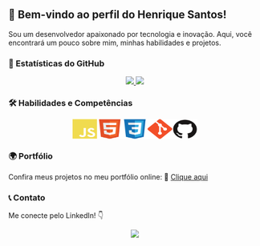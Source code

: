 ## 👋 Bem-vindo ao perfil do Henrique Santos!

Sou um desenvolvedor apaixonado por tecnologia e inovação. Aqui, você encontrará um pouco sobre mim, minhas habilidades e projetos.

### 🚀 Estatísticas do GitHub
<div align="center">
  <a href="https://github.com/Henrique-Santoss">
    <img height="180px" src="https://github-readme-stats.vercel.app/api?username=Henrique-Santoss&show_icons=true&theme=tokyonight&include_all_commits=true&count_private=true"/>
    <img height="180px" src="https://github-readme-stats.vercel.app/api/top-langs/?username=Henrique-Santoss&layout=compact&langs_count=6&theme=tokyonight"/>
  </a>
</div>

### 🛠️ Habilidades e Competências
<div style="display: flex; justify-content: center; flex-wrap: wrap;">
  <img align="center" alt="Js" height="40" width="50" src="https://raw.githubusercontent.com/devicons/devicon/master/icons/javascript/javascript-plain.svg">
  <img align="center" alt="HTML" height="40" width="50" src="https://raw.githubusercontent.com/devicons/devicon/master/icons/html5/html5-original.svg">
  <img align="center" alt="CSS" height="40" width="50" src="https://raw.githubusercontent.com/devicons/devicon/master/icons/css3/css3-original.svg">
  <img align="center" alt="Git" height="40" width="50" src="https://raw.githubusercontent.com/devicons/devicon/master/icons/git/git-plain.svg">
  <img align="center" alt="GitHub" height="40" width="50" src="https://raw.githubusercontent.com/devicons/devicon/master/icons/github/github-original.svg">
</div>

### 🌍 Portfólio
Confira meus projetos no meu portfólio online:
🔗 [Clique aqui](https://henrique-santoss.github.io/portifolio/)

### 📞 Contato
Me conecte pelo LinkedIn! 👇
<div align="center">
  <a href="https://www.linkedin.com/in/henrique-santos-souza/" target="_blank">
    <img src="https://img.shields.io/badge/-LinkedIn-%230077B5?style=for-the-badge&logo=linkedin&logoColor=white"/>
  </a>
</div>

